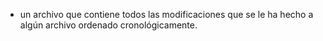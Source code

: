 - un archivo que contiene todos las modificaciones que se le ha hecho a algún archivo ordenado cronológicamente.